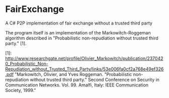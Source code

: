 # FairExchange
A C# P2P implementation of fair exchange without a trusted third party

The program itself is an implementation of the Markowitch-Roggeman algorithm described in "Probabilistic non-repudiation without trusted third party." [1]. 



[1]: http://www.researchgate.net/profile/Olivier_Markowitch/publication/2370420_Probabilistic_Non-Repudiation_without_Trusted_Third_Party/links/53e006fa0cf2a768e49ef326.pdf "Markowitch, Olivier, and Yves Roggeman. "Probabilistic non-repudiation without trusted third party." Second Conference on Security in Communication Networks. Vol. 99. Amalfi, Italy: IEEE Communication Society, 1999."
